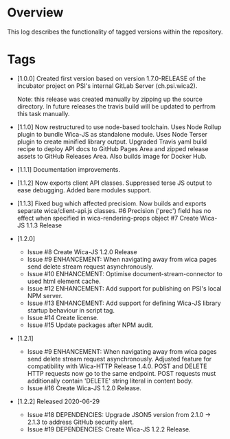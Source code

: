 # Overview

This log describes the functionality of tagged versions within the repository.

# Tags  

* [1.0.0] 
  Created first version based on version 1.7.0-RELEASE of the incubator project on PSI's 
  internal GitLab Server (ch.psi.wica2).
  
  Note: this release was created manually by zipping up the source directory. In future
  releases the travis build will be updated to perfrom this task manually.
   
* [1.1.0]
  Now restructured to use node-based toolchain.
  Uses Node Rollup plugin to bundle Wica-JS as standalone module.
  Uses Node Terser plugin to create minified library output.
  Upgraded Travis yaml build recipe to deploy API docs to GitHub Pages Area and 
  zipped release assets to GitHub Releases Area. Also builds image for Docker Hub.
  
* [1.1.1]
  Documentation improvements.
  
* [1.1.2]
  Now exports client API classes.
  Suppressed terse JS output to ease debugging.
  Added bare modules support.
  
* [1.1.3]
  Fixed bug which affected precisiom. Now builds and exports separate wica/client-api.js 
  classes.
  #6 Precision ('prec') field has no effect when specified in wica-rendering-props object 
  #7 Create Wica-JS 1.1.3 Release
  
* [1.2.0] 
  * Issue #8 Create Wica-JS 1.2.0 Release
  * Issue #9 ENHANCEMENT: When navigating away from wica pages send delete stream request asynchronously.
  * Issue #10 ENHANCEMENT: Optimise document-stream-connector to used html element cache.
  * Issue #12 ENHANCEMENT: Add support for publishing on PSI's local NPM server.
  * Issue #13 ENHANCEMENT: Add support for defining Wica-JS library startup behaviour in script tag.
  * Issue #14 Create license.
  * Issue #15 Update packages after NPM audit. 

* [1.2.1] 
  * Issue #9 ENHANCEMENT: When navigating away from wica pages send delete stream request asynchronously.
    Adjusted feature for compatibility with Wica-HTTP Release 1.4.0. POST and DELETE HTTP requests now 
    go to the same endpoint. POST requests must additionally contain 'DELETE'  string literal in 
    content body. 
  * Issue #16 Create Wica-JS 1.2.0 Release.  

* [1.2.2] Released 2020-06-29
  * Issue #18 DEPENDENCIES: Upgrade JSON5 version from 2.1.0 -> 2.1.3 to address GitHub security alert. 
  * Issue #19 DEPENDENCIES: Create Wica-JS 1.2.2 Release.